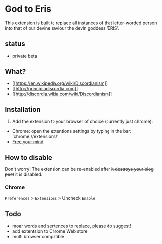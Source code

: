 # God to Eris

This extension is built to replace all instances of that letter-worded person into that 
of our devine saviour the devin goddess 'ERIS'. 

## status

* private beta

## What?
 
 * [[https://en.wikipedia.org/wiki/Discordianism]]
 * [[http://principiadiscordia.com]] 
 * [[http://discordia.wikia.com/wiki/Discordianism]]

## Installation

1. Add the extension to your browser of choice (currently just chrome): 
  - Chrome: open the extentions settings by typing in the bar: 'chrome://extensions/'
  - [Free your mind](https://www.google.com/search?q=God)


## How to disable

Don't worry! The extension can be re-enabled after ~~it destroys your blog post~~ it is disabled.

### Chrome

`Preferences` > `Extensions` > Uncheck `Enable`

## Todo

* moar words and sentences to replace, please do suggest!
* add extentsion to Chrome Web store
* multi browser compatible

